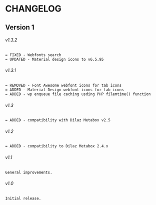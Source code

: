# CHANGELOG

## Version 1

###### v1.3.2
```
= FIXED - Webfonts search
= UPDATED - Material design icons to v6.5.95
```
###### v1.3.1
```
= REMOVED - Font Awesome webfont icons for tab icons
= ADDED - Material Design webfont icons for tab icons
= ADDED - wp enqueue file caching usding PHP filemtime() function
```
###### v1.3
```
= ADDED - compatibility with Dilaz Metabox v2.5
```
###### v1.2
```
= ADDED - compatibility to Dilaz Metabox 2.4.x
```
###### v1.1
```
General improvements.
```
###### v1.0
```
Initial release.
